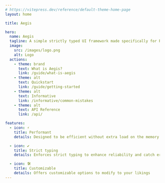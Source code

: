 ```yaml
---
# https://vitepress.dev/reference/default-theme-home-page
layout: home

title: Aegis

hero:
  name: Aegis
  tagline: A simple strictly typed UI framework made specifically for Roblox.
  image:
    src: /images/logo.png
    alt: Logo
  actions:
    - theme: brand
      text: What is Aegis?
      link: /guide/what-is-aegis
    - theme: alt
      text: Quickstart
      link: /guide/getting-started
    - theme: alt
      text: Informative
      link: /informative/common-mistakes
    - theme: alt
      text: API Reference
      link: /api/

features:
  - icon: ⚡
    title: Performant
    details: Designed to be efficient without extra load on the memory

  - icon: ✔
    title: Strict typing
    details: Enforces strict typing to enhance reliability and catch errors easily

  - icon: 🛠
    title: Customizable
    details: Offers customizable options to modify to your likings
---
```

